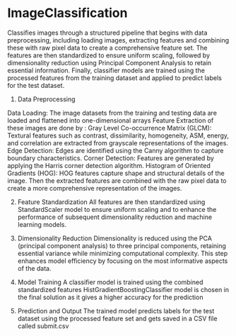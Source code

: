# ImageClassification

Classifies images through a structured pipeline that begins with data preprocessing, including loading images, extracting features and combining these with raw pixel data to create a comprehensive feature set. The features are then standardized to ensure uniform scaling, followed by dimensionality reduction using Principal Component Analysis to retain essential information. Finally, classifier models are trained using the processed features from the training dataset and applied to predict labels for the test dataset.

 1. Data Preprocessing
 
Data Loading: The image datasets from the training and testing data are loaded and flattened into one-dimensional arrays
Feature Extraction of these images are done by : 
Gray Level Co-occurrence Matrix (GLCM): Textural features such as contrast, dissimilarity, homogeneity, ASM, energy, and correlation are extracted from grayscale representations of the images.
Edge Detection: Edges are identified using the Canny algorithm to capture boundary characteristics.
Corner Detection: Features are generated by applying the Harris corner detection algorithm.
Histogram of Oriented Gradients (HOG): HOG features capture shape and structural details of the image.
Then the extracted features are combined with the raw pixel data to create a more comprehensive representation of the images.
 
2. Feature Standardization
All features are then standardized using StandardScaler model to ensure uniform scaling and to enhance the performance of subsequent dimensionality reduction and machine learning models.
 
3. Dimensionality Reduction
Dimensionality is reduced using the PCA (principal component analysis) to three principal components, retaining essential variance while minimizing computational complexity. This step enhances model efficiency by focusing on the most informative aspects of the data.
 
4. Model Training
A classifier model is trained using the combined standardized features 
HistGradientBoostingClassifier model is chosen in the final solution as it gives a higher accuracy for the prediction

5. Prediction and Output
The trained model predicts labels for the test dataset using the processed feature set and gets saved in a CSV file called submit.csv 
 
